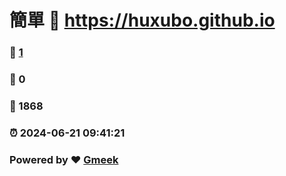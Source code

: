 # 簡單 :link: https://huxubo.github.io 
### :page_facing_up: [1](https://huxubo.github.io/tag.html) 
### :speech_balloon: 0 
### :hibiscus: 1868 
### :alarm_clock: 2024-06-21 09:41:21 
### Powered by :heart: [Gmeek](https://github.com/Meekdai/Gmeek)
